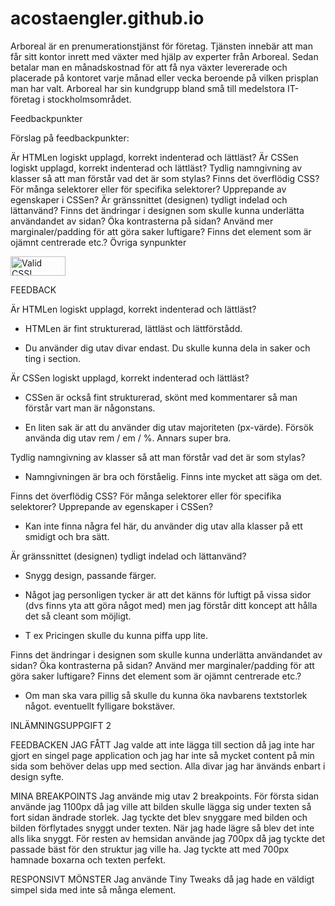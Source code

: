 # acostaengler.github.io

Arboreal är en prenumerationstjänst för företag. Tjänsten innebär att man får sitt kontor inrett med växter med hjälp av experter från Arboreal. Sedan betalar man en månadskostnad för att få nya växter levererade och placerade på kontoret varje månad eller vecka beroende på vilken prisplan man har valt. Arboreal har sin kundgrupp bland små till medelstora IT-företag i stockholmsområdet.

Feedbackpunkter

Förslag på feedbackpunkter:

Är HTMLen logiskt upplagd, korrekt indenterad och lättläst?
Är CSSen logiskt upplagd, korrekt indenterad och lättläst?
Tydlig namngivning av klasser så att man förstår vad det är som stylas?
Finns det överflödig CSS? För många selektorer eller för specifika selektorer? Upprepande av egenskaper i CSSen?
Är gränssnittet (designen) tydligt indelad och lättanvänd?
Finns det ändringar i designen som skulle kunna underlätta användandet av sidan? Öka kontrasterna på sidan? Använd mer marginaler/padding för att göra saker luftigare? Finns det element som är ojämnt centrerade etc.?
Övriga synpunkter

<p>
    <a href="https://jigsaw.w3.org/css-validator/check/referer">
        <img style="border:0;width:88px;height:31px"
            src="https://jigsaw.w3.org/css-validator/images/vcss"
            alt="Valid CSS!" />
    </a>
</p>
    
FEEDBACK


Är HTMLen logiskt upplagd, korrekt indenterad och lättläst?

 - HTMLen är fint strukturerad, lättläst och lättförstådd.

 - Du använder dig utav divar endast. Du skulle kunna dela in saker och ting i section.

Är CSSen logiskt upplagd, korrekt indenterad och lättläst?

 - CSSen är också fint strukturerad, skönt med kommentarer så man förstår vart man är någonstans.

 - En liten sak är att du använder dig utav majoriteten (px-värde). Försök använda dig utav rem / em / %. Annars super bra.

Tydlig namngivning av klasser så att man förstår vad det är som stylas?

 - Namngivningen är bra och förståelig. Finns inte mycket att säga om det.

Finns det överflödig CSS? För många selektorer eller för specifika selektorer? Upprepande av egenskaper i CSSen?

 - Kan inte finna några fel här, du använder dig utav alla klasser på ett smidigt och bra sätt.

Är gränssnittet (designen) tydligt indelad och lättanvänd?

 - Snygg design, passande färger.

 - Något jag personligen tycker är att det känns för luftigt på vissa sidor (dvs finns yta att göra något med) men jag förstår         ditt koncept att hålla det så cleant som möjligt.

 - T ex Pricingen skulle du kunna piffa upp lite.

Finns det ändringar i designen som skulle kunna underlätta användandet av sidan? Öka kontrasterna på sidan? Använd mer marginaler/padding för att göra saker luftigare? Finns det element som är ojämnt centrerade etc.?

 - Om man ska vara pillig så skulle du kunna öka navbarens textstorlek något. eventuellt fylligare bokstäver.


INLÄMNINGSUPPGIFT 2

FEEDBACKEN JAG FÅTT
Jag valde att inte lägga till section då jag inte har gjort en singel page application och jag har inte så mycket content på min sida som behöver delas upp med section. Alla divar jag har änvänds enbart i design syfte.

MINA BREAKPOINTS
Jag använde mig utav 2 breakpoints. För första sidan använde jag 1100px då jag ville att bilden skulle lägga sig under texten så fort sidan ändrade storlek. Jag tyckte det blev snyggare med bilden och bilden förflytades snyggt under texten. När jag hade lägre så blev det inte alls lika snyggt.
För resten av hemsidan använde jag 700px då jag tyckte det passade bäst för den struktur jag ville ha. Jag tyckte att med 700px hamnade boxarna och texten perfekt. 

RESPONSIVT MÖNSTER
Jag använde Tiny Tweaks då jag hade en väldigt simpel sida med inte så många element. 

